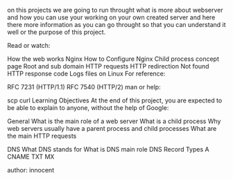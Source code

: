 on this projects we are going to run throught what is more about webserver and how you can use your working on your own created server and here there more information as you can go throught so that you can understand it well or the purpose of this project.


Read or watch:

How the web works
Nginx
How to Configure Nginx
Child process concept page
Root and sub domain
HTTP requests
HTTP redirection
Not found HTTP response code
Logs files on Linux
For reference:

RFC 7231 (HTTP/1.1)
RFC 7540 (HTTP/2)
man or help:

scp
curl
Learning Objectives
At the end of this project, you are expected to be able to explain to anyone, without the help of Google:

General
What is the main role of a web server
What is a child process
Why web servers usually have a parent process and child processes
What are the main HTTP requests

DNS
What DNS stands for
What is DNS main role
DNS Record Types
A
CNAME
TXT
MX

author: innocent 
